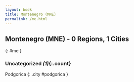```yaml
---
layout: book
title: Montenegro (MNE)
permalink: /me.html
---
```


## Montenegro (MNE) - 0 Regions, 1 Cities
{: #me }





### Uncategorized _(1)_{:.count}


Podgorica  {: .city #podgorica } <br>


 
